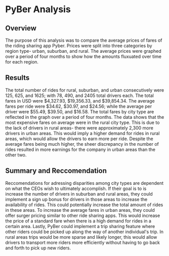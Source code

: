 # PyBer Analysis

## Overview
The purpose of this analysis was to compare the average prices of fares of the riding sharing app Pyber. Prices were split into three categories by region type- urban, suburban, and rural. The average prices were graphed over a period of four months to show how the amounts fluxuated over time for each region.

## Results
The total number of rides for rural, suburban, and urban consecutively were 125, 625, and 1625; with 78, 490, and 2405 total drivers each. The total fares in USD were $4,327.93, $19,356.33, and $39,854.34. The average fares per ride were $34.62, $30.97, and $24.56; while the average per driver were $55.49, $39.50, and $16.58. The total fares by city type are reflected in the graph over a period of four months. The data shows that the most expensive fares on average were in the rural city type. This is due to the lack of drivers in rural areas- there were approximately 2,300 more drivers in urban areas. This would imply a higher demand for rides in rural areas, which would allow the drivers to earn more per ride. Despite the average fares being much higher, the sheer discrepancy in the number of rides resulted in more earnings for the company in urban areas than the other two.

## Summary and Reccomendation 
Reccomendations for adressing disparities among city types are dependent on what the CEOs wish to ultimately accomplish. If their goal is to is increase the number of drivers in suburban and rural areas, they could implement a sign up bonus for drivers in those areas to increase the availability of rides. This could potentially increase the total amount of rides in these areas. To increase the average fares in urban areas, they could offer surger pricing similar to other ride sharing apps. This would increase the price of a standard fare when there is a high demand for rides in a certain area. Lastly, PyBer could implement a trip sharing feature where other riders could be picked up along the way of another individual's trip. In rural areas trips would be more sparse and likely longer, this would allow drivers to transport more riders more efficiently without having to go back and forth to pick up new riders. 
